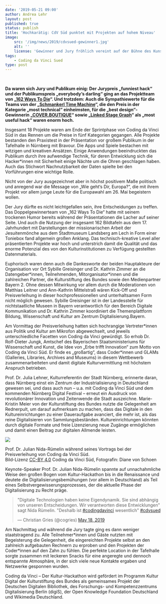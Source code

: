 ```yaml
---
date: '2019-05-21 09:00'
author: Andrea Lehr
layout: post
published: true
status: publish
title: 'Hochkarätig: CdV Süd punktet mit Projekten auf hohem Niveau'
image:
    src: '/img/news/2019/cdvsued-gewinner1.jpg'
    alt: ''
    license: 'Gewinner und Jury fröhlich vereint auf der Bühne des KunstKulturQuartiers. Bild-Lizenz <a href="https://creativecommons.org/licenses/by/4.0/deed.de" target="_blank">CC-BY 4.0</a> Coding da Vinci Süd, Fotografin: Diane von Schoen'
tags:
    - Coding da Vinci Sued
type: post
---
```

<br/>
<p><span style="font-weight: bolder;">Da waren sich Jury und Publikum einig: Der Jurypreis „funniest hack“ und der Publikumspreis „everybody’s darling“ ging an das Projektteam von „<a href="../../../../projects/2019_sued/ways_162_to_die.html" target="_blank">162 Ways To Die</a>“. Und trotzdem: Auch die Sympathiewerte für die Teams von der „<a href="../../../../projects/2019_sued/schmankerl_time_machine.html" target="_blank">Schmankerl Time Machine</a>“, die den Preis in der Kategorie „most technical“ einheimsten, für die „best design“-Gewinnerin „<a href="../../../../projects/2019_sued/cover_boutique.html" target="_blank">COVER.BOUTIQUE</a>“ sowie „<a href="../../../../projects/2019_sued/linked_stage_graph.html" target="_blank">Linked Stage Graph</a>“ als „most useful hack“ waren enorm hoch.</span></p>
<p>Insgesamt 18 Projekte waren am Ende der Sprintphase von Coding da Vinci Süd in das Rennen um die Preise in fünf Kategorien gegangen. Alle Projekte bestanden den Praxistest in der Präsentation vor großem Publikum in der Tafelhalle in Nürnberg mit Bravour. Die Apps und Spiele bestachen mit witzigen und kreativen Ansätzen. Einige Anwendungen beeindruckten das Publikum durch ihre aufwendige Technik, für deren Entwicklung sich die Hacker*innen mit Sicherheit einige Nächte um die Ohren geschlagen haben. Auch das Stichwort Nachnutzbarkeit der Daten spielte bei den Vorführungen eine wichtige Rolle.

<p>Nicht von der Jury ausgezeichnet aber in höchst positivem Maße politisch und anregend war die Message von „Wie geht‘s Dir, Europa?“, die mit ihrem Projekt vor allem junge Leute für die Europawahl am 26. Mai begeistern wollen.</p> 

<p>Der Jury dürfte es nicht leichtgefallen sein, ihre Entscheidungen zu treffen. Das Doppelgewinnerteam von „162 Ways To Die“ hatte mit seinem trockenen Humor bereits während der Präsentationen die Lacher auf seiner Seite. Und auch die Nutzung der insgesamt 162 Bildtafeln aus dem 17. Jahrhundert mit Darstellungen der missionarischen Arbeit der Jesuitenmönche aus dem Stadtmuseum Landsberg am Lech in Form einer Toniebox fand allgemein großen Anklang. Das technisch-kreative Level aller präsentierten Projekte war hoch und unterstrich damit die Qualität und das enorme Potenzial des von den Kulturinstitutionen zu Verfügung gestellten Datenmaterials.</p>

<p>Euphorisch waren denn auch die Dankesworte der beiden Hauptakteure der Organisation vor Ort Sybille Greisinger und Dr. Kathrin Zimmer an die Datengeber*innen, Teilnehmenden, Mitorganisator*innen und die zahlreichen Partner, die Kulturstiftung des Bundes sowie den Medienpartner Bayern 2. Ohne dessen Mitwirkung vor allem durch die Moderationen von Matthias Leitner und Ann-Kathrin Mittelstraß wären Kick-Off und Preisverleihung in dieser hochprofessionellen und unterhaltsamen Form nicht möglich gewesen. Sybille Greisinger ist in der Landesstelle für nichtstaatliche Museen in Bayern verantwortlich für den Bereich Digitale Kommunikation und Dr. Kathrin Zimmer koordiniert die Themenplattform Bildung, Wissenschaft und Kultur am Zentrum Digitalisierung.Bayern.</p>

<p>Am Vormittag der Preisverleihung hatten sich hochrangige Vertreter*innen aus Politik und Kultur am Mikrofon abgewechselt, und jeweils unterschiedliche Facetten von Coding da Vinci gewürdigt. So erhob Dr. Rolf-Dieter Jungk, Amtschef des Bayerischen Staatsministeriums für Wissenschaft und Kunst, die Idee von „Erbe trifft Innovation“ zum Motto von Coding da Vinci Süd. Er finde es „großartig“, dass Coder*innen und GLAMs (Galleries, Libraries, Archives and Museums) in diesem Wettbewerb zusammenarbeiteten und damit digitale Kulturvermittlung mit höchstem Anspruch betrieben.</p>

<p>Prof. Dr. Julia Lehner, Kulturreferentin der Stadt Nürnberg, erinnerte daran, dass Nürnberg einst ein Zentrum der Industrialisierung in Deutschland gewesen sei, und dass auch nun – u.a. mit Coding da Vinci Süd und dem kommenden Nürnberg Digital Festival – erneut ein Ausdruck von revolutionärer Innovation und Zeitenwende die Stadt auszeichne. Marie-Kristin Meier von der Kulturstiftung des Bundes nutzte die Gelegenheit am Rednerpult, um darauf aufmerksam zu machen, dass das Digitale in den Kultureinrichtungen zu einer Daueraufgabe avanciert, die mehr ist, als das reine Digitalisieren von Sammlungsbeständen. Kultureinrichtungen könnten durch digitale Formate und freie Lizenzierung neue Zugänge ermöglichen und damit einen Beitrag zur digitalen Allmende leisten.</p>
<p></p>
<img class="img-responsive center" style="max-width: 75%" src="/img/news/2019/cdvsued-nida_ruemelin.jpg">
<p class="image-caption">Prof. Dr. Julian Nida-Rümelin während seines Vortrags bei der Preisverleihung von Coding da Vinci Süd.<br />
Bild-Lizenz <a href="https://creativecommons.org/licenses/by/4.0/deed.de" target="_blank">CC-BY 4.0</a> Coding da Vinci Süd, Fotografin: Diane von Schoen
</p>
<p>Keynote-Speaker Prof. Dr. Julian Nida-Rümelin spannte auf unnachahmliche Weise den großen Bogen vom Kultur-Hackathon bis in die Renaissance und deutete die Digitalisierungsbemühungen (vor allem in Deutschland) als Teil eines Selbstvergewisserungsprozesses, der die aktuelle Phase der Digitalisierung zu Recht präge.
<blockquote class="twitter-tweet" data-partner="tweetdeck"><p lang="de" dir="ltr">&quot;Digitale Technologien haben keine Eigendynamik. Sie sind abhängig von unseren Entscheidungen. Wir verantworten diese Entwicklungen&quot; sagt Nida Rümelin. &quot;Deshalb ist <a href="https://twitter.com/hashtag/codingdavinci?src=hash&amp;ref_src=twsrc%5Etfw">#codingdavinci</a> wesentlich&quot; <a href="https://twitter.com/hashtag/cdvsued?src=hash&amp;ref_src=twsrc%5Etfw">#cdvsued</a></p>&mdash; Christian Gries (@cogries) <a href="https://twitter.com/cogries/status/1129710516803440641?ref_src=twsrc%5Etfw">May 18, 2019</a></blockquote>
<script async src="https://platform.twitter.com/widgets.js" charset="utf-8"></script></p>
<p/>
<p>Am Nachmittag und während die Jury tagte ging es dann weniger staatstragend zu. Alle Teilnehmer*innen und Gäste nutzten mit Begeisterung die Gelegenheit, die eingereichten Projekte selbst an den zahlreich aufgebauten Rechnern zu erproben und den Projekten der Coder*innen auf den Zahn zu fühlen. Die perfekte Location in der Tafelhalle sorgte zusammen mit leckeren Snacks für eine angeregte und dennoch entspannte Atmosphäre, in der sich viele neue Kontakte ergaben und Netzwerke gesponnen wurden.</p> 

<p>Coding da Vinci – Der Kultur-Hackathon wird gefördert im Programm Kultur Digital der Kulturstiftung des Bundes als gemeinsames Projekt der Deutschen Digitalen Bibliothek, des Forschungs- und Kompetenzzentrums Digitalisierung Berlin (digiS), der Open Knowledge Foundation Deutschland und Wikimedia Deutschland.</p>
